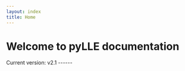```yaml
---
layout: index
title: Home
---
```


# Welcome to pyLLE documentation

Current version: v2.1 ------


